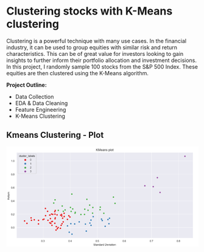 # Clustering stocks with K-Means clustering
Clustering is a powerful technique with many use cases. In the financial industry, it can be used to group equities with similar risk and return characteristics. This can be of great value for investors looking to gain insights to further inform their portfolio allocation and investment decisions. In this project, I randomly sample 100 stocks from the S&P 500 Index. These equities are then clustered using the K-Means algorithm.

**Project Outline:**
* Data Collection
* EDA & Data Cleaning
* Feature Engineering
* K-Means Clustering

## Kmeans Clustering - Plot
<p align="left">
 <img src="assets/Kmeans.png" alt="kmeans_plot"/>
</p>

